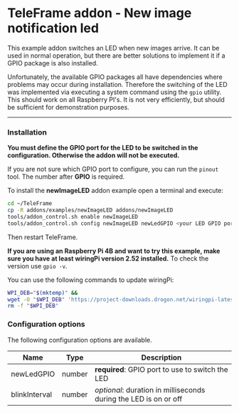 # TeleFrame addon - New image notification led

This example addon switches an LED when new images arrive. It can be used in normal operation, but there are better solutions to implement it if a GPIO package is also installed.

Unfortunately, the available GPIO packages all have dependencies where problems may occur during installation.
Therefore the switching of the LED was implemented via executing a system command using the `gpio` utility.
This should work on all Raspberry PI's. It is not very efficiently, but should be sufficient for demonstration purposes.

---
### Installation

**You must define the GPIO port for the LED to be switched in the configuration. Otherwise the addon will not be executed.**

If you are not sure which GPIO port to configure, you can run the `pinout` tool. The number after **GPIO** is required.

To install the **newImageLED**  addon example open a terminal and execute:

```sh
cd ~/TeleFrame
cp -R addons/examples/newImageLED addons/newImageLED
tools/addon_control.sh enable newImageLED
tools/addon_control.sh config newImageLED newLedGPIO <your LED GPIO port number>
```

Then restart TeleFrame.


**If you are using an Raspberry Pi 4B and want to try this example, make sure you have at least wiringPi version 2.52 installed.**
To check the version use `gpio -v`.

You can use the following commands to update wiringPi:
```sh
WPI_DEB="$(mktemp)" &&
wget -O "$WPI_DEB" 'https://project-downloads.drogon.net/wiringpi-latest.deb' && sudo dpkg -i "$WPI_DEB"
rm -f "$WPI_DEB"
```


### Configuration options

The following configuration options are available.

| Name          | Type   | Description                                                      |
| ------------- | ------ | ---------------------------------------------------------------- |
| newLedGPIO    | number | **required**: GPIO port to use to switch the LED                |
| blinkInterval | number | _optional_: duration in milliseconds during the LED is on or off |
